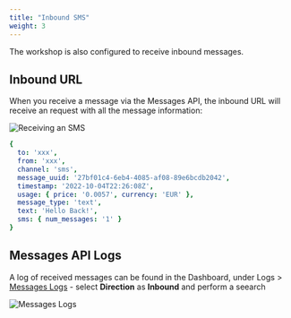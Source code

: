 ```yaml
---
title: "Inbound SMS"
weight: 3
---
```


The workshop is also configured to receive inbound messages.

## Inbound URL

When you receive a message via the Messages API, the inbound URL will receive an request with all the message information:

![Receiving an SMS](/messages/inbound_url.gif?classes=thumbnail_lg)

```yml
{
  to: 'xxx',
  from: 'xxx',
  channel: 'sms',
  message_uuid: '27bf01c4-6eb4-4085-af08-89e6bcdb2042',
  timestamp: '2022-10-04T22:26:08Z',
  usage: { price: '0.0057', currency: 'EUR' },
  message_type: 'text',
  text: 'Hello Back!',
  sms: { num_messages: '1' }
}
```

## Messages API Logs

A log of received messages can be found in the Dashboard, under Logs > [Messages Logs](https://dashboard.nexmo.com/messages/logs) - select **Direction** as **Inbound** and perform a seearch

![Messages Logs](/messages/messages_logs_inbound.png)